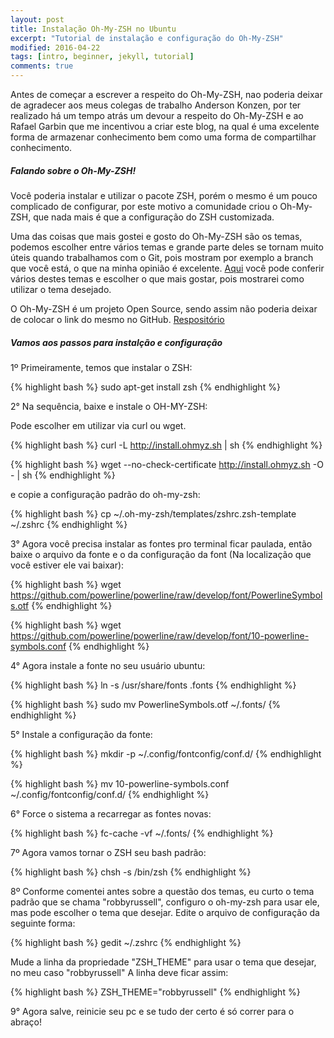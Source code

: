 ```yaml
---
layout: post
title: Instalação Oh-My-ZSH no Ubuntu
excerpt: "Tutorial de instalação e configuração do Oh-My-ZSH"
modified: 2016-04-22
tags: [intro, beginner, jekyll, tutorial]
comments: true
---
```


Antes de começar a escrever a respeito do Oh-My-ZSH, nao poderia deixar de agradecer aos meus colegas de trabalho Anderson Konzen, por ter realizado há um tempo atrás um devour a respeito do Oh-My-ZSH e ao Rafael Garbin que me incentivou a criar este blog, na qual é uma excelente forma de armazenar conhecimento bem como uma forma de compartilhar conhecimento.


##### Falando sobre o Oh-My-ZSH!


Você poderia instalar e utilizar o pacote ZSH, porém o mesmo é um pouco complicado de configurar, por este motivo a comunidade criou o Oh-My-ZSH, que nada mais é que a configuração do ZSH customizada.

Uma das coisas que mais gostei e gosto do Oh-My-ZSH são os temas, podemos escolher entre vários temas e grande parte deles se tornam muito úteis quando trabalhamos com o Git, pois mostram por exemplo a branch que você está, o que na minha opinião é excelente. [Aqui](https://github.com/robbyrussell/oh-my-zsh/wiki/themes) você pode conferir vários destes temas e escolher o que mais gostar, pois mostrarei como utilizar o tema desejado.

O Oh-My-ZSH é um projeto Open Source, sendo assim não poderia deixar de colocar o link do mesmo no GitHub. [Respositório](https://github.com/robbyrussell/oh-my-zsh)


##### Vamos aos passos para instalção e configuração

1º Primeiramente, temos que instalar o ZSH:

{% highlight bash %}
  sudo apt-get install zsh
{% endhighlight %}


2° Na sequência, baixe e instale o OH-MY-ZSH:

Pode escolher em utilizar via curl ou wget.

{% highlight bash %}
  curl -L http://install.ohmyz.sh | sh
{% endhighlight %}

{% highlight bash %}
  wget --no-check-certificate http://install.ohmyz.sh -O - | sh
{% endhighlight %}

e copie a configuração padrão do oh-my-zsh:

{% highlight bash %}
  cp ~/.oh-my-zsh/templates/zshrc.zsh-template ~/.zshrc
{% endhighlight %}


3° Agora você precisa instalar as fontes pro terminal ficar paulada, então baixe o arquivo da fonte e o da configuração da font (Na localização que você estiver ele vai baixar):

{% highlight bash %}
  wget https://github.com/powerline/powerline/raw/develop/font/PowerlineSymbols.otf
{% endhighlight %}

{% highlight bash %}
  wget https://github.com/powerline/powerline/raw/develop/font/10-powerline-symbols.conf
{% endhighlight %}


4° Agora instale a fonte no seu usuário ubuntu:

{% highlight bash %}
  ln -s /usr/share/fonts .fonts
{% endhighlight %}

{% highlight bash %}
  sudo mv PowerlineSymbols.otf ~/.fonts/
{% endhighlight %}


5° Instale a configuração da fonte:

{% highlight bash %}
  mkdir -p ~/.config/fontconfig/conf.d/
{% endhighlight %}

{% highlight bash %}
  mv 10-powerline-symbols.conf ~/.config/fontconfig/conf.d/
{% endhighlight %}


6° Force o sistema a recarregar as fontes novas:

{% highlight bash %}
  fc-cache -vf ~/.fonts/
{% endhighlight %}


7º Agora vamos tornar o ZSH seu bash padrão:

{% highlight bash %}
  chsh -s /bin/zsh
{% endhighlight %}


8º Conforme comentei antes sobre a questão dos temas, eu curto o tema padrão que se chama "robbyrussell", configuro o oh-my-zsh para usar ele, mas pode escolher o tema que desejar. Edite o arquivo de configuração da seguinte forma:

{% highlight bash %}
  gedit ~/.zshrc
{% endhighlight %}

Mude a linha da propriedade "ZSH_THEME" para usar o tema que desejar, no meu caso "robbyrussell" A linha deve ficar assim:

{% highlight bash %}
  ZSH_THEME="robbyrussell"
{% endhighlight %}


9° Agora salve, reinicie seu pc e se tudo der certo é só correr para o abraço!
